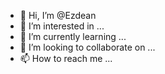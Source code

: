 - 👋 Hi, I’m @Ezdean
- 👀 I’m interested in ...
- 🌱 I’m currently learning ...
- 💞️ I’m looking to collaborate on ...
- 📫 How to reach me ...

<!---
Ezdean/Ezdean is a ✨ special ✨ repository because its `README.md` (this file) appears on your GitHub profile.
You can click the Preview link to take a look at your changes.
--->
